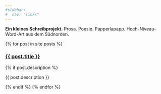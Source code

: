 ```yaml
---
#sidebar:
#  nav: "links"
---
```


**Ein kleines Schreibprojekt.** Prosa. Poesie. Papperlapapp. Hoch-Niveau-Word-Art aus dem Südnorden. 

{% for post in site.posts %}
  <h3><a href="{{ post.url }}">{{ post.title }}</a></h3>
  {% if post.description %}
  <p>{{ post.description }}</p>
  {% endif %}
{% endfor %}